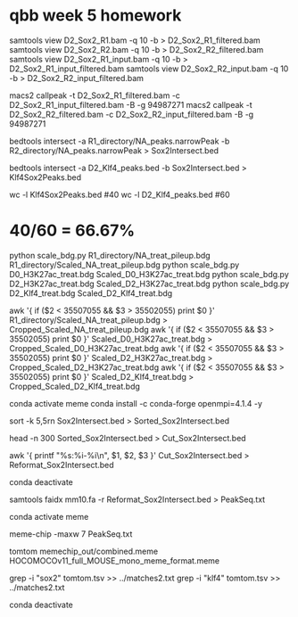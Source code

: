  # qbb week 5 homework
 
 samtools view D2_Sox2_R1.bam -q 10 -b > D2_Sox2_R1_filtered.bam
 samtools view D2_Sox2_R2.bam -q 10 -b > D2_Sox2_R2_filtered.bam
 samtools view D2_Sox2_R1_input.bam -q 10 -b > D2_Sox2_R1_input_filtered.bam
 samtools view D2_Sox2_R2_input.bam -q 10 -b > D2_Sox2_R2_input_filtered.bam
 
 macs2 callpeak -t D2_Sox2_R1_filtered.bam -c D2_Sox2_R1_input_filtered.bam -B -g 94987271
 macs2 callpeak -t D2_Sox2_R2_filtered.bam -c D2_Sox2_R2_input_filtered.bam -B -g 94987271
 
 bedtools intersect -a R1_directory/NA_peaks.narrowPeak -b R2_directory/NA_peaks.narrowPeak > Sox2Intersect.bed
 
 bedtools intersect -a D2_Klf4_peaks.bed -b Sox2Intersect.bed > Klf4Sox2Peaks.bed
 
 wc -l Klf4Sox2Peaks.bed
 #40
 wc -l D2_Klf4_peaks.bed
 #60
 
 # 40/60 = 66.67%
 
 python scale_bdg.py R1_directory/NA_treat_pileup.bdg R1_directory/Scaled_NA_treat_pileup.bdg
 python scale_bdg.py D0_H3K27ac_treat.bdg Scaled_D0_H3K27ac_treat.bdg
 python scale_bdg.py D2_H3K27ac_treat.bdg Scaled_D2_H3K27ac_treat.bdg
 python scale_bdg.py D2_Klf4_treat.bdg Scaled_D2_Klf4_treat.bdg
 
 awk '{ if ($2 < 35507055 && $3 > 35502055) print $0 }' R1_directory/Scaled_NA_treat_pileup.bdg > Cropped_Scaled_NA_treat_pileup.bdg
 awk '{ if ($2 < 35507055 && $3 > 35502055) print $0 }' Scaled_D0_H3K27ac_treat.bdg > Cropped_Scaled_D0_H3K27ac_treat.bdg
 awk '{ if ($2 < 35507055 && $3 > 35502055) print $0 }' Scaled_D2_H3K27ac_treat.bdg > Cropped_Scaled_D2_H3K27ac_treat.bdg
 awk '{ if ($2 < 35507055 && $3 > 35502055) print $0 }' Scaled_D2_Klf4_treat.bdg > Cropped_Scaled_D2_Klf4_treat.bdg
 
 conda activate meme
 conda install -c conda-forge openmpi=4.1.4 -y
 
 sort -k 5,5rn Sox2Intersect.bed > Sorted_Sox2Intersect.bed
 
 head -n 300 Sorted_Sox2Intersect.bed > Cut_Sox2Intersect.bed
 
 awk '{ printf "%s:%i-%i\n", $1, $2, $3 }' Cut_Sox2Intersect.bed > Reformat_Sox2Intersect.bed
 
 conda deactivate
 
 samtools faidx mm10.fa -r Reformat_Sox2Intersect.bed > PeakSeq.txt
 
 conda activate meme
 
 meme-chip -maxw 7 PeakSeq.txt
 
 tomtom memechip_out/combined.meme HOCOMOCOv11_full_MOUSE_mono_meme_format.meme
 
 grep -i "sox2" tomtom.tsv >> ../matches2.txt
 grep -i "klf4" tomtom.tsv >> ../matches2.txt
 
 conda deactivate